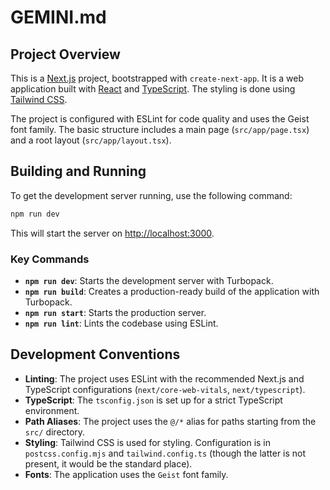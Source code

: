 # GEMINI.md

## Project Overview

This is a [Next.js](https://nextjs.org/) project, bootstrapped with `create-next-app`. It is a web application built with [React](https://react.dev/) and [TypeScript](https://www.typescriptlang.org/). The styling is done using [Tailwind CSS](https://tailwindcss.com/).

The project is configured with ESLint for code quality and uses the Geist font family. The basic structure includes a main page (`src/app/page.tsx`) and a root layout (`src/app/layout.tsx`).

## Building and Running

To get the development server running, use the following command:

```bash
npm run dev
```

This will start the server on [http://localhost:3000](http://localhost:3000).

### Key Commands

*   **`npm run dev`**: Starts the development server with Turbopack.
*   **`npm run build`**: Creates a production-ready build of the application with Turbopack.
*   **`npm run start`**: Starts the production server.
*   **`npm run lint`**: Lints the codebase using ESLint.

## Development Conventions

*   **Linting**: The project uses ESLint with the recommended Next.js and TypeScript configurations (`next/core-web-vitals`, `next/typescript`).
*   **TypeScript**: The `tsconfig.json` is set up for a strict TypeScript environment.
*   **Path Aliases**: The project uses the `@/*` alias for paths starting from the `src/` directory.
*   **Styling**: Tailwind CSS is used for styling. Configuration is in `postcss.config.mjs` and `tailwind.config.ts` (though the latter is not present, it would be the standard place).
*   **Fonts**: The application uses the `Geist` font family.
